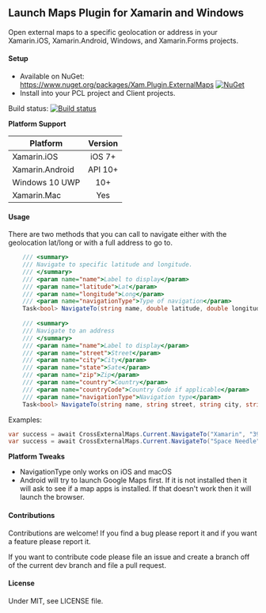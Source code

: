 ## Launch Maps Plugin for Xamarin and Windows

Open external maps to a specific geolocation or address in your Xamarin.iOS, Xamarin.Android, Windows, and Xamarin.Forms projects.
       

#### Setup
* Available on NuGet: https://www.nuget.org/packages/Xam.Plugin.ExternalMaps [![NuGet](https://img.shields.io/nuget/v/Xam.Plugin.ExternalMaps.svg?label=NuGet)](https://www.nuget.org/packages/Xam.Plugin.ExternalMaps/)
* Install into your PCL project and Client projects.

Build status: [![Build status](https://ci.appveyor.com/api/projects/status/vpw3xi2qlr41wueo?svg=true)](https://ci.appveyor.com/project/JamesMontemagno/launchmapsplugin)

**Platform Support**

|Platform|Version|
| ------------------- | :------------------: |
|Xamarin.iOS|iOS 7+|
|Xamarin.Android|API 10+|
|Windows 10 UWP|10+|
|Xamarin.Mac|Yes||

#### Usage
There are two methods that you can call to navigate either with the geolocation lat/long or with a full address to go to.

```csharp
    /// <summary>
    /// Navigate to specific latitude and longitude.
    /// </summary>
    /// <param name="name">Label to display</param>
    /// <param name="latitude">Lat</param>
    /// <param name="longitude">Long</param>
    /// <param name="navigationType">Type of navigation</param>
    Task<bool> NavigateTo(string name, double latitude, double longitude, NavigationType navigationType = NavigationType.Default);
    
    /// <summary>
    /// Navigate to an address
    /// </summary>
    /// <param name="name">Label to display</param>
    /// <param name="street">Street</param>
    /// <param name="city">City</param>
    /// <param name="state">Sate</param>
    /// <param name="zip">Zip</param>
    /// <param name="country">Country</param>
    /// <param name="countryCode">Country Code if applicable</param>
    /// <param name="navigationType">Navigation type</param>
    Task<bool> NavigateTo(string name, string street, string city, string state, string zip, string country, string countryCode, NavigationType navigationType = NavigationType.Default);
```

Examples:

```csharp
var success = await CrossExternalMaps.Current.NavigateTo("Xamarin", "394 pacific ave.", "San Francisco", "CA", "94111", "USA", "USA");
var success = await CrossExternalMaps.Current.NavigateTo("Space Needle", 47.6204, -122.3491);
```     


**Platform Tweaks**
* NavigationType only works on iOS and macOS
* Android will try to launch Google Maps first. If it is not installed then it will ask to see if a map apps is installed. If that doesn't work then it will launch the browser.

#### Contributions
Contributions are welcome! If you find a bug please report it and if you want a feature please report it.

If you want to contribute code please file an issue and create a branch off of the current dev branch and file a pull request.

#### License
Under MIT, see LICENSE file.

